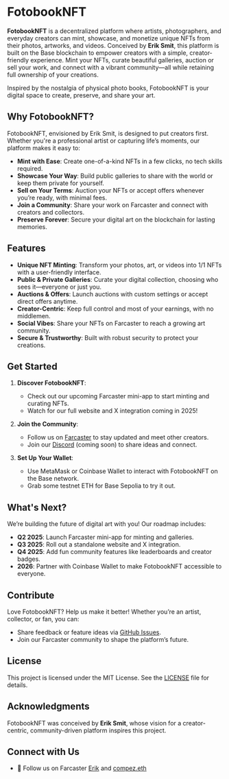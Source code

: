 # FotobookNFT
**FotobookNFT** is a decentralized platform where artists, photographers, and everyday creators can mint, showcase, and monetize unique NFTs from their photos, artworks, and videos. Conceived by **Erik Smit**, this platform is built on the Base blockchain to empower creators with a simple, creator-friendly experience. Mint your NFTs, curate beautiful galleries, auction or sell your work, and connect with a vibrant community—all while retaining full ownership of your creations.

Inspired by the nostalgia of physical photo books, FotobookNFT is your digital space to create, preserve, and share your art.

## Why FotobookNFT?

FotobookNFT, envisioned by Erik Smit, is designed to put creators first. Whether you're a professional artist or capturing life’s moments, our platform makes it easy to:

- **Mint with Ease**: Create one-of-a-kind NFTs in a few clicks, no tech skills required.
- **Showcase Your Way**: Build public galleries to share with the world or keep them private for yourself.
- **Sell on Your Terms**: Auction your NFTs or accept offers whenever you’re ready, with minimal fees.
- **Join a Community**: Share your work on Farcaster and connect with creators and collectors.
- **Preserve Forever**: Secure your digital art on the blockchain for lasting memories.

## Features

- **Unique NFT Minting**: Transform your photos, art, or videos into 1/1 NFTs with a user-friendly interface.
- **Public & Private Galleries**: Curate your digital collection, choosing who sees it—everyone or just you.
- **Auctions & Offers**: Launch auctions with custom settings or accept direct offers anytime.
- **Creator-Centric**: Keep full control and most of your earnings, with no middlemen.
- **Social Vibes**: Share your NFTs on Farcaster to reach a growing art community.
- **Secure & Trustworthy**: Built with robust security to protect your creations.

## Get Started

1. **Discover FotobookNFT**:
   - Check out our upcoming Farcaster mini-app to start minting and curating NFTs.
   - Watch for our full website and X integration coming in 2025!

2. **Join the Community**:
   - Follow us on [Farcaster](https://farcaster.com) to stay updated and meet other creators.
   - Join our [Discord](https://discord.com) (coming soon) to share ideas and connect.

3. **Set Up Your Wallet**:
   - Use MetaMask or Coinbase Wallet to interact with FotobookNFT on the Base network.
   - Grab some testnet ETH for Base Sepolia to try it out.

## What's Next?

We’re building the future of digital art with you! Our roadmap includes:

- **Q2 2025**: Launch Farcaster mini-app for minting and galleries.
- **Q3 2025**: Roll out a standalone website and X integration.
- **Q4 2025**: Add fun community features like leaderboards and creator badges.
- **2026**: Partner with Coinbase Wallet to make FotobookNFT accessible to everyone.

## Contribute

Love FotobookNFT? Help us make it better! Whether you’re an artist, collector, or fan, you can:

- Share feedback or feature ideas via [GitHub Issues](https://github.com/your-username/fotobook-nft/issues).
- Join our Farcaster community to shape the platform’s future.

## License

This project is licensed under the MIT License. See the [LICENSE](LICENSE) file for details.

## Acknowledgments

FotobookNFT was conceived by **Erik Smit**, whose vision for a creator-centric, community-driven platform inspires this project.

## Connect with Us

- 📢 Follow us on Farcaster [Erik](https://warpcast.com/eriks) and [compez.eth](https://warpcast.com/compez.eth)

